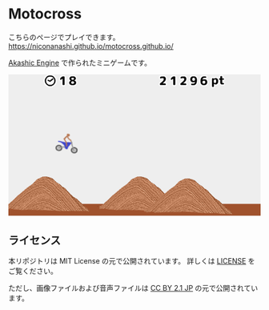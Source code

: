 # Motocross

こちらのページでプレイできます。
 https://niconanashi.github.io/motocross.github.io/


[Akashic Engine](https://akashic-games.github.io/) で作られたミニゲームです。

![スクリーンショット](./img/screenshot.png)




## ライセンス

本リポジトリは MIT License の元で公開されています。
詳しくは [LICENSE](./LICENSE) をご覧ください。

ただし、画像ファイルおよび音声ファイルは
[CC BY 2.1 JP](https://creativecommons.org/licenses/by/2.1/jp/) の元で公開されています。
